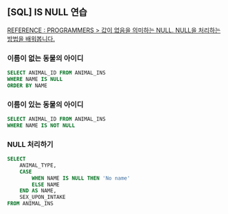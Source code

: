 ## [SQL] IS NULL 연습

[REFERENCE : PROGRAMMERS > 값이 없음을 의미하는 NULL. NULL을 처리하는 방법을 배워봅니다.](https://programmers.co.kr/learn/courses/30/parts/17045)

### 이름이 없는 동물의 아이디
```sql
SELECT ANIMAL_ID FROM ANIMAL_INS
WHERE NAME IS NULL
ORDER BY NAME
```

### 이름이 있는 동물의 아이디
```sql
SELECT ANIMAL_ID FROM ANIMAL_INS
WHERE NAME IS NOT NULL
```

### NULL 처리하기
```sql
SELECT 
    ANIMAL_TYPE,
    CASE 
        WHEN NAME IS NULL THEN 'No name' 
        ELSE NAME 
    END AS NAME,
    SEX_UPON_INTAKE
FROM ANIMAL_INS
```